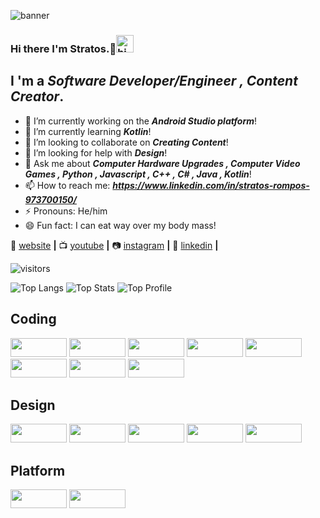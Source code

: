 ![banner](https://user-images.githubusercontent.com/64089173/103980891-66ae4b00-5189-11eb-8be3-1a865bd90a8d.png)
### Hi there I'm Stratos.👋<img src="https://user-images.githubusercontent.com/1303154/88677602-1635ba80-d120-11ea-84d8-d263ba5fc3c0.gif" width="28px" alt="hi">

## I 'm a __*Software Developer/Engineer , Content Creator*__.

- 🔭 I’m currently working on the __*Android Studio platform*__!
- 🌱 I’m currently learning __*Kotlin*__!
- 👯 I’m looking to collaborate on __*Creating Content*__!
- 🤔 I’m looking for help with __*Design*__!
- 💬 Ask me about __*Computer Hardware Upgrades , Computer Video Games , Python , Javascript , C++ , C# , Java , Kotlin*__!
- 📫 How to reach me: __*https://www.linkedin.com/in/stratos-rompos-973700150/*__
- ⚡ Pronouns: He/him
- 😄 Fun fact: I can eat way over my body mass!


🏡 [website][website] **|**
📺 [youtube][youtube] **|** 
📷 [instagram][instagram] **|** 
👔 [linkedin][linkedin] **|**

[website]: https://super-heroes-quest.netlify.app
[youtube]: https://www.youtube.com/results?search_query=Stratos+Rompos
[instagram]: https://instagram.com/stratos_rompos
[linkedin]: https://www.linkedin.com/in/stratos-rompos-973700150/

![visitors](https://visitor-badge.glitch.me/badge?page_id=rompos.rompos)

![Top Langs](https://github-readme-stats.vercel.app/api/top-langs/?username=Rompos&langs_count=10&theme=react&layout=compact)
![Top Stats](https://github-readme-stats-git-masterrstaa-rickstaa.vercel.app/api?username=Rompos&theme=synthwave)
![Top Profile](https://github-profile-summary-cards.vercel.app/api/cards/profile-details?username=Rompos&theme=vue)

## Coding
<p align="left">
    <img src="https://img.shields.io/badge/Python-FFD43B?style=for-the-badge&logo=python&logoColor=blue" width="90" height="30">
    <img src="https://img.shields.io/badge/CSS3-1572B6?style=for-the-badge&logo=css3&logoColor=white" width="90" height="30">
    <img src="https://img.shields.io/badge/HTML5-E34F26?style=for-the-badge&logo=html5&logoColor=white" width="90" height="30">
    <img src="https://img.shields.io/badge/C%23-239120?style=for-the-badge&logo=c-sharp&logoColor=white" width="90" height="30">
    <img src="https://img.shields.io/badge/JavaScript-323330?style=for-the-badge&logo=javascript&logoColor=F7DF1E" width="90" height="30">
    <img src="https://img.shields.io/badge/Java-ED8B00?style=for-the-badge&logo=java&logoColor=white" width="90" height="30">
    <img src="https://img.shields.io/badge/Kotlin-0095D5?&style=for-the-badge&logo=kotlin&logoColor=white" width="90" height="30">
    <img src="https://img.shields.io/badge/C%2B%2B-00599C?style=for-the-badge&logo=c%2B%2B&logoColor=white" width="90" height="30">
</p> 

## Design
<p align="left">
    <img src=https://img.shields.io/badge/Adobe%20Photoshop-31A8FF?style=for-the-badge&logo=Adobe%20Photoshop&logoColor=black width="90" height="30">
    <img src=https://img.shields.io/badge/blender-%23F5792A.svg?style=for-the-badge&logo=blender&logoColor=white width="90" height="30">
    <img src=https://img.shields.io/badge/gimp-5C5543?style=for-the-badge&logo=gimp&logoColor=white width="90" height="30">
    <img src=https://img.shields.io/badge/Inkscape-000000?style=for-the-badge&logo=Inkscape&logoColor=white width="90" height="30">
    <img src=https://img.shields.io/badge/Krita-203759?style=for-the-badge&logo=krita&logoColor=EEF37B width="90" height="30">
</p> 

## Platform
<p align="left">
    <img src=https://img.shields.io/badge/-Unreal%20Engine-313131?style=for-the-badge&logo=unreal-engine&logoColor=white width="90" height="30">
    <img src=https://img.shields.io/badge/Unity-100000?style=for-the-badge&logo=unity&logoColor=white width="90" height="30">
</p> 

